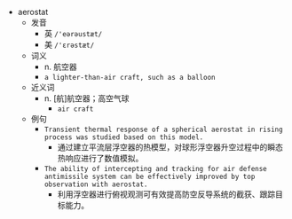 - aerostat
  - 发音
    - 英 `/'eərəustæt/`
    - 美 `/'ɛrəstæt/`
  - 词义
    - n. 航空器
    - `a lighter-than-air craft, such as a balloon `
  - 近义词
    - n. [航]航空器；高空气球
      - `air craft`
  - 例句
    - `Transient thermal response of a spherical aerostat in rising process was studied based on this model.`
      - 通过建立平流层浮空器的热模型，对球形浮空器升空过程中的瞬态热响应进行了数值模拟。
    - `The ability of intercepting and tracking for air defense antimissile system can be effectively improved by top observation with aerostat.`
      - 利用浮空器进行俯视观测可有效提高防空反导系统的截获、跟踪目标能力。

